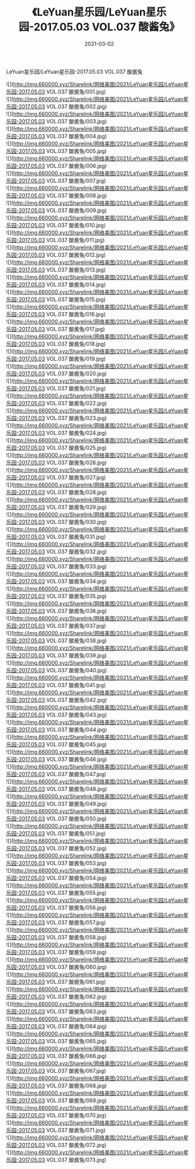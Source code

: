 ﻿---
layout: post
title:  《LeYuan星乐园/LeYuan星乐园-2017.05.03 VOL.037 酸酱兔》
date:   2021-03-02
img: http://img.660000.xyz/Sharelink/网络美图/2021/LeYuan星乐园/LeYuan星乐园-2017.05.03 VOL.037 酸酱兔/000.jpg
categories: [美女, 清纯, 唯美]
---

LeYuan星乐园/LeYuan星乐园-2017.05.03 VOL.037 酸酱兔

 ![](http://img.660000.xyz/Sharelink/网络美图/2021/LeYuan星乐园/LeYuan星乐园-2017.05.03 VOL.037 酸酱兔/001.jpg) <br>![](http://img.660000.xyz/Sharelink/网络美图/2021/LeYuan星乐园/LeYuan星乐园-2017.05.03 VOL.037 酸酱兔/002.jpg) <br>![](http://img.660000.xyz/Sharelink/网络美图/2021/LeYuan星乐园/LeYuan星乐园-2017.05.03 VOL.037 酸酱兔/003.jpg) <br>![](http://img.660000.xyz/Sharelink/网络美图/2021/LeYuan星乐园/LeYuan星乐园-2017.05.03 VOL.037 酸酱兔/004.jpg) <br>![](http://img.660000.xyz/Sharelink/网络美图/2021/LeYuan星乐园/LeYuan星乐园-2017.05.03 VOL.037 酸酱兔/005.jpg) <br>![](http://img.660000.xyz/Sharelink/网络美图/2021/LeYuan星乐园/LeYuan星乐园-2017.05.03 VOL.037 酸酱兔/006.jpg) <br>![](http://img.660000.xyz/Sharelink/网络美图/2021/LeYuan星乐园/LeYuan星乐园-2017.05.03 VOL.037 酸酱兔/007.jpg) <br>![](http://img.660000.xyz/Sharelink/网络美图/2021/LeYuan星乐园/LeYuan星乐园-2017.05.03 VOL.037 酸酱兔/008.jpg) <br>![](http://img.660000.xyz/Sharelink/网络美图/2021/LeYuan星乐园/LeYuan星乐园-2017.05.03 VOL.037 酸酱兔/009.jpg) <br>![](http://img.660000.xyz/Sharelink/网络美图/2021/LeYuan星乐园/LeYuan星乐园-2017.05.03 VOL.037 酸酱兔/010.jpg) <br>![](http://img.660000.xyz/Sharelink/网络美图/2021/LeYuan星乐园/LeYuan星乐园-2017.05.03 VOL.037 酸酱兔/011.jpg) <br>![](http://img.660000.xyz/Sharelink/网络美图/2021/LeYuan星乐园/LeYuan星乐园-2017.05.03 VOL.037 酸酱兔/012.jpg) <br>![](http://img.660000.xyz/Sharelink/网络美图/2021/LeYuan星乐园/LeYuan星乐园-2017.05.03 VOL.037 酸酱兔/013.jpg) <br>![](http://img.660000.xyz/Sharelink/网络美图/2021/LeYuan星乐园/LeYuan星乐园-2017.05.03 VOL.037 酸酱兔/014.jpg) <br>![](http://img.660000.xyz/Sharelink/网络美图/2021/LeYuan星乐园/LeYuan星乐园-2017.05.03 VOL.037 酸酱兔/015.jpg) <br>![](http://img.660000.xyz/Sharelink/网络美图/2021/LeYuan星乐园/LeYuan星乐园-2017.05.03 VOL.037 酸酱兔/016.jpg) <br>![](http://img.660000.xyz/Sharelink/网络美图/2021/LeYuan星乐园/LeYuan星乐园-2017.05.03 VOL.037 酸酱兔/017.jpg) <br>![](http://img.660000.xyz/Sharelink/网络美图/2021/LeYuan星乐园/LeYuan星乐园-2017.05.03 VOL.037 酸酱兔/018.jpg) <br>![](http://img.660000.xyz/Sharelink/网络美图/2021/LeYuan星乐园/LeYuan星乐园-2017.05.03 VOL.037 酸酱兔/019.jpg) <br>![](http://img.660000.xyz/Sharelink/网络美图/2021/LeYuan星乐园/LeYuan星乐园-2017.05.03 VOL.037 酸酱兔/020.jpg) <br>![](http://img.660000.xyz/Sharelink/网络美图/2021/LeYuan星乐园/LeYuan星乐园-2017.05.03 VOL.037 酸酱兔/021.jpg) <br>![](http://img.660000.xyz/Sharelink/网络美图/2021/LeYuan星乐园/LeYuan星乐园-2017.05.03 VOL.037 酸酱兔/022.jpg) <br>![](http://img.660000.xyz/Sharelink/网络美图/2021/LeYuan星乐园/LeYuan星乐园-2017.05.03 VOL.037 酸酱兔/023.jpg) <br>![](http://img.660000.xyz/Sharelink/网络美图/2021/LeYuan星乐园/LeYuan星乐园-2017.05.03 VOL.037 酸酱兔/024.jpg) <br>![](http://img.660000.xyz/Sharelink/网络美图/2021/LeYuan星乐园/LeYuan星乐园-2017.05.03 VOL.037 酸酱兔/025.jpg) <br>![](http://img.660000.xyz/Sharelink/网络美图/2021/LeYuan星乐园/LeYuan星乐园-2017.05.03 VOL.037 酸酱兔/026.jpg) <br>![](http://img.660000.xyz/Sharelink/网络美图/2021/LeYuan星乐园/LeYuan星乐园-2017.05.03 VOL.037 酸酱兔/027.jpg) <br>![](http://img.660000.xyz/Sharelink/网络美图/2021/LeYuan星乐园/LeYuan星乐园-2017.05.03 VOL.037 酸酱兔/028.jpg) <br>![](http://img.660000.xyz/Sharelink/网络美图/2021/LeYuan星乐园/LeYuan星乐园-2017.05.03 VOL.037 酸酱兔/029.jpg) <br>![](http://img.660000.xyz/Sharelink/网络美图/2021/LeYuan星乐园/LeYuan星乐园-2017.05.03 VOL.037 酸酱兔/030.jpg) <br>![](http://img.660000.xyz/Sharelink/网络美图/2021/LeYuan星乐园/LeYuan星乐园-2017.05.03 VOL.037 酸酱兔/031.jpg) <br>![](http://img.660000.xyz/Sharelink/网络美图/2021/LeYuan星乐园/LeYuan星乐园-2017.05.03 VOL.037 酸酱兔/032.jpg) <br>![](http://img.660000.xyz/Sharelink/网络美图/2021/LeYuan星乐园/LeYuan星乐园-2017.05.03 VOL.037 酸酱兔/033.jpg) <br>![](http://img.660000.xyz/Sharelink/网络美图/2021/LeYuan星乐园/LeYuan星乐园-2017.05.03 VOL.037 酸酱兔/034.jpg) <br>![](http://img.660000.xyz/Sharelink/网络美图/2021/LeYuan星乐园/LeYuan星乐园-2017.05.03 VOL.037 酸酱兔/035.jpg) <br>![](http://img.660000.xyz/Sharelink/网络美图/2021/LeYuan星乐园/LeYuan星乐园-2017.05.03 VOL.037 酸酱兔/036.jpg) <br>![](http://img.660000.xyz/Sharelink/网络美图/2021/LeYuan星乐园/LeYuan星乐园-2017.05.03 VOL.037 酸酱兔/037.jpg) <br>![](http://img.660000.xyz/Sharelink/网络美图/2021/LeYuan星乐园/LeYuan星乐园-2017.05.03 VOL.037 酸酱兔/038.jpg) <br>![](http://img.660000.xyz/Sharelink/网络美图/2021/LeYuan星乐园/LeYuan星乐园-2017.05.03 VOL.037 酸酱兔/039.jpg) <br>![](http://img.660000.xyz/Sharelink/网络美图/2021/LeYuan星乐园/LeYuan星乐园-2017.05.03 VOL.037 酸酱兔/040.jpg) <br>![](http://img.660000.xyz/Sharelink/网络美图/2021/LeYuan星乐园/LeYuan星乐园-2017.05.03 VOL.037 酸酱兔/041.jpg) <br>![](http://img.660000.xyz/Sharelink/网络美图/2021/LeYuan星乐园/LeYuan星乐园-2017.05.03 VOL.037 酸酱兔/042.jpg) <br>![](http://img.660000.xyz/Sharelink/网络美图/2021/LeYuan星乐园/LeYuan星乐园-2017.05.03 VOL.037 酸酱兔/043.jpg) <br>![](http://img.660000.xyz/Sharelink/网络美图/2021/LeYuan星乐园/LeYuan星乐园-2017.05.03 VOL.037 酸酱兔/044.jpg) <br>![](http://img.660000.xyz/Sharelink/网络美图/2021/LeYuan星乐园/LeYuan星乐园-2017.05.03 VOL.037 酸酱兔/045.jpg) <br>![](http://img.660000.xyz/Sharelink/网络美图/2021/LeYuan星乐园/LeYuan星乐园-2017.05.03 VOL.037 酸酱兔/046.jpg) <br>![](http://img.660000.xyz/Sharelink/网络美图/2021/LeYuan星乐园/LeYuan星乐园-2017.05.03 VOL.037 酸酱兔/047.jpg) <br>![](http://img.660000.xyz/Sharelink/网络美图/2021/LeYuan星乐园/LeYuan星乐园-2017.05.03 VOL.037 酸酱兔/048.jpg) <br>![](http://img.660000.xyz/Sharelink/网络美图/2021/LeYuan星乐园/LeYuan星乐园-2017.05.03 VOL.037 酸酱兔/049.jpg) <br>![](http://img.660000.xyz/Sharelink/网络美图/2021/LeYuan星乐园/LeYuan星乐园-2017.05.03 VOL.037 酸酱兔/050.jpg) <br>![](http://img.660000.xyz/Sharelink/网络美图/2021/LeYuan星乐园/LeYuan星乐园-2017.05.03 VOL.037 酸酱兔/051.jpg) <br>![](http://img.660000.xyz/Sharelink/网络美图/2021/LeYuan星乐园/LeYuan星乐园-2017.05.03 VOL.037 酸酱兔/052.jpg) <br>![](http://img.660000.xyz/Sharelink/网络美图/2021/LeYuan星乐园/LeYuan星乐园-2017.05.03 VOL.037 酸酱兔/053.jpg) <br>![](http://img.660000.xyz/Sharelink/网络美图/2021/LeYuan星乐园/LeYuan星乐园-2017.05.03 VOL.037 酸酱兔/054.jpg) <br>![](http://img.660000.xyz/Sharelink/网络美图/2021/LeYuan星乐园/LeYuan星乐园-2017.05.03 VOL.037 酸酱兔/055.jpg) <br>![](http://img.660000.xyz/Sharelink/网络美图/2021/LeYuan星乐园/LeYuan星乐园-2017.05.03 VOL.037 酸酱兔/056.jpg) <br>![](http://img.660000.xyz/Sharelink/网络美图/2021/LeYuan星乐园/LeYuan星乐园-2017.05.03 VOL.037 酸酱兔/057.jpg) <br>![](http://img.660000.xyz/Sharelink/网络美图/2021/LeYuan星乐园/LeYuan星乐园-2017.05.03 VOL.037 酸酱兔/058.jpg) <br>![](http://img.660000.xyz/Sharelink/网络美图/2021/LeYuan星乐园/LeYuan星乐园-2017.05.03 VOL.037 酸酱兔/059.jpg) <br>![](http://img.660000.xyz/Sharelink/网络美图/2021/LeYuan星乐园/LeYuan星乐园-2017.05.03 VOL.037 酸酱兔/060.jpg) <br>![](http://img.660000.xyz/Sharelink/网络美图/2021/LeYuan星乐园/LeYuan星乐园-2017.05.03 VOL.037 酸酱兔/061.jpg) <br>![](http://img.660000.xyz/Sharelink/网络美图/2021/LeYuan星乐园/LeYuan星乐园-2017.05.03 VOL.037 酸酱兔/062.jpg) <br>![](http://img.660000.xyz/Sharelink/网络美图/2021/LeYuan星乐园/LeYuan星乐园-2017.05.03 VOL.037 酸酱兔/063.jpg) <br>![](http://img.660000.xyz/Sharelink/网络美图/2021/LeYuan星乐园/LeYuan星乐园-2017.05.03 VOL.037 酸酱兔/064.jpg) <br>![](http://img.660000.xyz/Sharelink/网络美图/2021/LeYuan星乐园/LeYuan星乐园-2017.05.03 VOL.037 酸酱兔/065.jpg) <br>![](http://img.660000.xyz/Sharelink/网络美图/2021/LeYuan星乐园/LeYuan星乐园-2017.05.03 VOL.037 酸酱兔/066.jpg) <br>![](http://img.660000.xyz/Sharelink/网络美图/2021/LeYuan星乐园/LeYuan星乐园-2017.05.03 VOL.037 酸酱兔/067.jpg) <br>![](http://img.660000.xyz/Sharelink/网络美图/2021/LeYuan星乐园/LeYuan星乐园-2017.05.03 VOL.037 酸酱兔/068.jpg) <br>![](http://img.660000.xyz/Sharelink/网络美图/2021/LeYuan星乐园/LeYuan星乐园-2017.05.03 VOL.037 酸酱兔/069.jpg) <br>![](http://img.660000.xyz/Sharelink/网络美图/2021/LeYuan星乐园/LeYuan星乐园-2017.05.03 VOL.037 酸酱兔/070.jpg) <br>![](http://img.660000.xyz/Sharelink/网络美图/2021/LeYuan星乐园/LeYuan星乐园-2017.05.03 VOL.037 酸酱兔/071.jpg) <br>![](http://img.660000.xyz/Sharelink/网络美图/2021/LeYuan星乐园/LeYuan星乐园-2017.05.03 VOL.037 酸酱兔/072.jpg) <br>![](http://img.660000.xyz/Sharelink/网络美图/2021/LeYuan星乐园/LeYuan星乐园-2017.05.03 VOL.037 酸酱兔/073.jpg) <br>